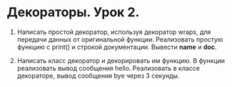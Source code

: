 # Декораторы. Урок 2.

1. Написать простой декоратор, используя декоратор wraps, для передачи данных от оригинальной функции. Реализовать простую функцию с print() и строкой документации. Вывести __name__ и __doc__.

2. Написать класс декоратор и декорировать им функцию. В функции реализовать вывод сообщения hello. Реализовать в классе декораторе, вывод сообщения bye через 3 секунды.
